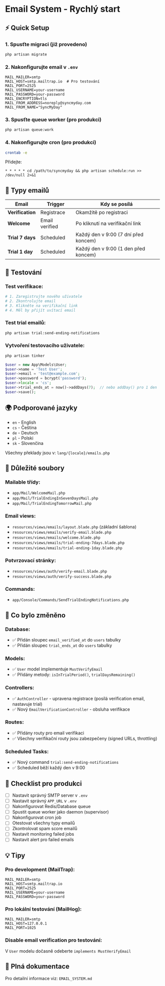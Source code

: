 # Email System - Rychlý start

## ⚡ Quick Setup

### 1. Spusťte migraci (již provedeno)

```bash
php artisan migrate
```

### 2. Nakonfigurujte email v `.env`

```env
MAIL_MAILER=smtp
MAIL_HOST=smtp.mailtrap.io  # Pro testování
MAIL_PORT=2525
MAIL_USERNAME=your-username
MAIL_PASSWORD=your-password
MAIL_ENCRYPTION=tls
MAIL_FROM_ADDRESS=noreply@syncmyday.com
MAIL_FROM_NAME="SyncMyDay"
```

### 3. Spusťte queue worker (pro produkci)

```bash
php artisan queue:work
```

### 4. Nakonfigurujte cron (pro produkci)

```bash
crontab -e
```

Přidejte:

```
* * * * * cd /path/to/syncmyday && php artisan schedule:run >> /dev/null 2>&1
```

## 📧 Typy emailů

| Email            | Trigger        | Kdy se posílá                        |
| ---------------- | -------------- | ------------------------------------ |
| **Verification** | Registrace     | Okamžitě po registraci               |
| **Welcome**      | Email verified | Po kliknutí na verifikační link      |
| **Trial 7 days** | Scheduled      | Každý den v 9:00 (7 dní před koncem) |
| **Trial 1 day**  | Scheduled      | Každý den v 9:00 (1 den před koncem) |

## 🧪 Testování

### Test verifikace:

```bash
# 1. Zaregistrujte nového uživatele
# 2. Zkontrolujte email
# 3. Klikněte na verifikační link
# 4. Měl by přijít uvítací email
```

### Test trial emailů:

```bash
php artisan trial:send-ending-notifications
```

### Vytvoření testovacího uživatele:

```bash
php artisan tinker
```

```php
$user = new App\Models\User;
$user->name = 'Test User';
$user->email = 'test@example.com';
$user->password = bcrypt('password');
$user->locale = 'cs';
$user->trial_ends_at = now()->addDays(7);  // nebo addDay() pro 1 den
$user->save();
```

## 🌍 Podporované jazyky

- `en` - English
- `cs` - Čeština
- `de` - Deutsch
- `pl` - Polski
- `sk` - Slovenčina

Všechny překlady jsou v: `lang/{locale}/emails.php`

## 🔧 Důležité soubory

### Mailable třídy:

- `app/Mail/WelcomeMail.php`
- `app/Mail/TrialEndingInSevenDaysMail.php`
- `app/Mail/TrialEndingTomorrowMail.php`

### Email views:

- `resources/views/emails/layout.blade.php` (základní šablona)
- `resources/views/emails/verify-email.blade.php`
- `resources/views/emails/welcome.blade.php`
- `resources/views/emails/trial-ending-7days.blade.php`
- `resources/views/emails/trial-ending-1day.blade.php`

### Potvrzovací stránky:

- `resources/views/auth/verify-email.blade.php`
- `resources/views/auth/verify-success.blade.php`

### Commands:

- `app/Console/Commands/SendTrialEndingNotifications.php`

## 📝 Co bylo změněno

### Database:

- ✅ Přidán sloupec `email_verified_at` do `users` tabulky
- ✅ Přidán sloupec `trial_ends_at` do `users` tabulky

### Models:

- ✅ `User` model implementuje `MustVerifyEmail`
- ✅ Přidány metody: `isInTrialPeriod()`, `trialDaysRemaining()`

### Controllers:

- ✅ `AuthController` - upravena registrace (posílá verification email, nastavuje trial)
- ✅ Nový `EmailVerificationController` - obsluha verifikace

### Routes:

- ✅ Přidány routy pro email verifikaci
- ✅ Všechny verifikační routy jsou zabezpečeny (signed URLs, throttling)

### Scheduled Tasks:

- ✅ Nový command `trial:send-ending-notifications`
- ✅ Scheduled běží každý den v 9:00

## 🚨 Checklist pro produkci

- [ ] Nastavit správný SMTP server v `.env`
- [ ] Nastavit správný `APP_URL` v `.env`
- [ ] Nakonfigurovat Redis/Database queue
- [ ] Spustit queue worker jako daemon (supervisor)
- [ ] Nakonfigurovat cron job
- [ ] Otestovat všechny typy emailů
- [ ] Zkontrolovat spam score emailů
- [ ] Nastavit monitoring failed jobs
- [ ] Nastavit alert pro failed emails

## 💡 Tipy

### Pro development (MailTrap):

```env
MAIL_MAILER=smtp
MAIL_HOST=smtp.mailtrap.io
MAIL_PORT=2525
MAIL_USERNAME=your-username
MAIL_PASSWORD=your-password
```

### Pro lokální testování (MailHog):

```env
MAIL_MAILER=smtp
MAIL_HOST=127.0.0.1
MAIL_PORT=1025
```

### Disable email verification pro testování:

V `User` modelu dočasně odeberte `implements MustVerifyEmail`

## 📖 Plná dokumentace

Pro detailní informace viz: `EMAIL_SYSTEM.md`
